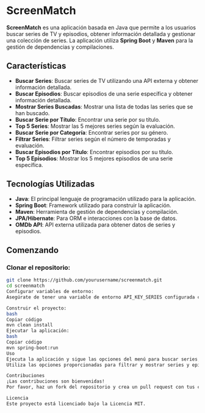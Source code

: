 # ScreenMatch

**ScreenMatch** es una aplicación basada en Java que permite a los usuarios buscar series de TV y episodios, obtener información detallada y gestionar una colección de series. La aplicación utiliza **Spring Boot** y **Maven** para la gestión de dependencias y compilaciones.

## Características

- **Buscar Series**: Buscar series de TV utilizando una API externa y obtener información detallada.
- **Buscar Episodios**: Buscar episodios de una serie específica y obtener información detallada.
- **Mostrar Series Buscadas**: Mostrar una lista de todas las series que se han buscado.
- **Buscar Serie por Título**: Encontrar una serie por su título.
- **Top 5 Series**: Mostrar las 5 mejores series según la evaluación.
- **Buscar Serie por Categoría**: Encontrar series por su género.
- **Filtrar Series**: Filtrar series según el número de temporadas y evaluación.
- **Buscar Episodios por Título**: Encontrar episodios por su título.
- **Top 5 Episodios**: Mostrar los 5 mejores episodios de una serie específica.

## Tecnologías Utilizadas

- **Java**: El principal lenguaje de programación utilizado para la aplicación.
- **Spring Boot**: Framework utilizado para construir la aplicación.
- **Maven**: Herramienta de gestión de dependencias y compilación.
- **JPA/Hibernate**: Para ORM e interacciones con la base de datos.
- **OMDb API**: API externa utilizada para obtener datos de series y episodios.

## Comenzando

### Clonar el repositorio:

```bash
git clone https://github.com/yourusername/screenmatch.git
cd screenmatch
Configurar variables de entorno:
Asegúrate de tener una variable de entorno API_KEY_SERIES configurada con tu clave de API de OMDb.

Construir el proyecto:
bash
Copiar código
mvn clean install
Ejecutar la aplicación:
bash
Copiar código
mvn spring-boot:run
Uso
Ejecuta la aplicación y sigue las opciones del menú para buscar series, episodios y gestionar tu colección.
Utiliza las opciones proporcionadas para filtrar y mostrar series y episodios según varios criterios.

Contribuciones
¡Las contribuciones son bienvenidas!
Por favor, haz un fork del repositorio y crea un pull request con tus cambios.

Licencia
Este proyecto está licenciado bajo la Licencia MIT.
